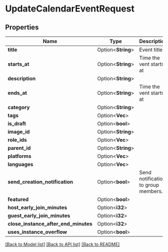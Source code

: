 # UpdateCalendarEventRequest

## Properties

Name | Type | Description | Notes
------------ | ------------- | ------------- | -------------
**title** | Option<**String**> | Event title | [optional]
**starts_at** | Option<**String**> | Time the vent starts at | [optional]
**description** | Option<**String**> |  | [optional]
**ends_at** | Option<**String**> | Time the vent starts at | [optional]
**category** | Option<**String**> |  | [optional]
**tags** | Option<**Vec<String>**> |  | [optional]
**is_draft** | Option<**bool**> |  | [optional]
**image_id** | Option<**String**> |  | [optional]
**role_ids** | Option<**Vec<String>**> |  | [optional]
**parent_id** | Option<**String**> |  | [optional]
**platforms** | Option<**Vec<String>**> |  | [optional]
**languages** | Option<**Vec<String>**> |  | [optional]
**send_creation_notification** | Option<**bool**> | Send notification to group members. | [optional][default to false]
**featured** | Option<**bool**> |  | [optional]
**host_early_join_minutes** | Option<**i32**> |  | [optional]
**guest_early_join_minutes** | Option<**i32**> |  | [optional]
**close_instance_after_end_minutes** | Option<**i32**> |  | [optional]
**uses_instance_overflow** | Option<**bool**> |  | [optional]

[[Back to Model list]](../README.md#documentation-for-models) [[Back to API list]](../README.md#documentation-for-api-endpoints) [[Back to README]](../README.md)


